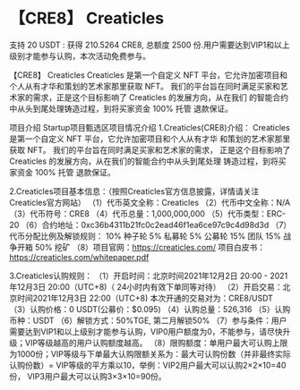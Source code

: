 # 【CRE8】 Creaticles

支持 20 USDT : 获得 210.5264 CRE8, 总额度 2500 份.用户需要达到VIP1和以上级别才能参与认购，本次活动免费参与。

【CRE8】 Creaticles
Creaticles 是第一个自定义 NFT 平台，它允许加密项目和个人从有才华和策划的艺术家那里获取 NFT。
我们的平台旨在同时满足买家和艺术家的需求，正是这个目标影响了 Creaticles 的发展方向，从在我们
的智能合约中从头到尾处理铸造过程，到将买家资金 100% 托管 退款保证。


项目介绍
Startup项目甄选区项目情况介绍
1.Creaticles(CRE8)介绍：
Creaticles 是第一个自定义 NFT 平台，它允许加密项目和个人从有才华
和策划的艺术家那里获取 NFT。 我们的平台旨在同时满足买家和艺术家的需求，
正是这个目标影响了 Creaticles 的发展方向，从在我们的智能合约中从头到尾处理
铸造过程，到将买家资金 100% 托管 退款保证。

2.Creaticles项目基本信息：（按照Creaticles官方信息披露，详情请关注Creaticles官方网站）
（1）代币英文全称：Creaticles
（2）代币中文全称：N/A
（3）代币符号：CRE8
（4）代币总量：1,000,000,000
（5）代币类型：ERC-20
（6）合约地址：0xc36b4311b21fc0c2ead46f1ea6ce97c9c4d98d3d
（7）代币分配比例及解锁规则：
10% 种子轮
5% 私募轮
5% 公募轮
15% 团队
15% 战争开箱
50% 挖矿
（8）项目官网：https://creaticles.com/
项目白皮书：https://creaticles.com/whitepaper.pdf

3.Creaticles认购规则：
（1）开启时间：北京时间2021年12月2日 20:00 - 2021年12月3日 20:00（UTC+8)（ 24小时内有效下单同等对待）
（2）开启交易：北京时间2021年12月3日 22:00（UTC+8)
本次开通的交易对为：CRE8/USDT
（3）认购价格：0 USDT(公募价：$0.095)
（4）认购总量：526,316
（5）认购币种：USDT
（6）解锁方式：50%TGE, 第二月解锁50%
（7）参与条件：用户需要达到VIP1和以上级别才能参与认购，VIP0用户额度为0，不能参与，请尽快升级；VIP等级越高的用户认购额度越高。
（8）限购额度：单用户最大可认购上限为1000份；VIP等级与下单最大认购限额关系为：最大可认购份数（并非最终实际认购份数）= VIP等级的平方乘以10，举例：VIP2用户最大可以认购2×2×10=40份， VIP3用户最大可以认购3×3×10=90份。
